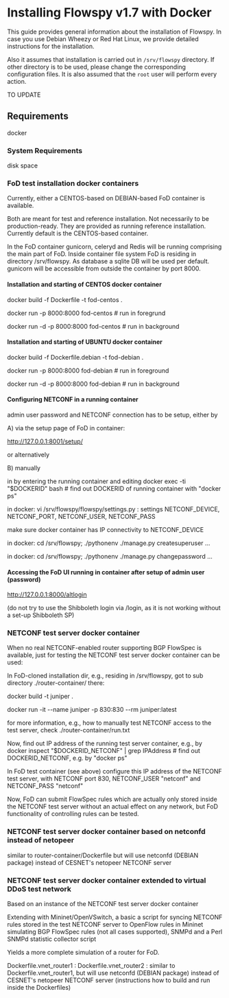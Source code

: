 # Installing Flowspy v1.7 with Docker

This guide provides general information about the installation of Flowspy. In case you use Debian Wheezy or Red Hat Linux, we provide detailed instructions for the installation.

Also it assumes that installation is carried out in `/srv/flowspy`
directory. If other directory is to be used, please change the
corresponding configuration files. It is also assumed that the `root` user
will perform every action.

TO UPDATE

## Requirements

docker

### System Requirements

disk space

### FoD test installation docker containers

Currently, either a CENTOS-based on DEBIAN-based FoD container is available.

Both are meant for test and reference installation.
Not necessarily to be production-ready.
They are provided as running reference installation.
Currently default is the CENTOS-based container.

In the FoD container gunicorn, celeryd and Redis will be running comprising the main part of FoD.
Inside container file system FoD is residing in directory /srv/flowspy.
As database a sqlite DB will be used per default.
gunicorn will be accessible from outside the container by port 8000.


#### Installation and starting of CENTOS docker container

docker build -f Dockerfile -t fod-centos .

docker run -p 8000:8000 fod-centos # run in foregrund

docker run -d -p 8000:8000 fod-centos # run in background

#### Installation and starting of UBUNTU docker container

docker build -f Dockerfile.debian -t fod-debian .

docker run -p 8000:8000 fod-debian # run in foreground

docker run -d -p 8000:8000 fod-debian # run in background

#### Configuring NETCONF in a running container 

admin user password and NETCONF connection has to be setup, 
either by

A) via the setup page of FoD in container: 

http://127.0.0.1:8001/setup/

or alternatively

B) manually

in by entering the running container and editing
docker exec -ti "$DOCKERID" bash # find out DOCKERID of running container with "docker ps"

in docker: vi /srv/flowspy/flowspy/settings.py : settings NETCONF_DEVICE, NETCONF_PORT, NETCONF_USER, NETCONF_PASS

make sure docker container has IP connectivity to NETCONF_DEVICE

in docker: cd /srv/flowspy; ./pythonenv ./manage.py createsuperuser ...

in docker: cd /srv/flowspy; ./pythonenv ./manage.py changepassword ...

#### Accessing the FoD UI running in container after setup of admin user (password)

http://127.0.0.1:8000/altlogin

(do not try to use the Shibboleth login via /login, as it is not working without a set-up Shibboleth SP)

### NETCONF test server docker container

When no real NETCONF-enabled router supporting BGP FlowSpec is available, just for 
testing the NETCONF test server docker container can be used:

In FoD-cloned installation dir, e.g., residing in /srv/flowspy,
got to sub directory ./router-container/
there:

docker build -t juniper .

docker run -it --name juniper -p 830:830 --rm juniper:latest

for more information, e.g., how to manually test NETCONF access to the test server, check ./router-container/run.txt

Now, find out IP address of the running test server container, e.g., by
docker inspect "$DOCKERID_NETCONF" | grep IPAddress # find out DOCKERID_NETCONF, e.g. by "docker ps"

In FoD test container (see above) configure this IP address of the NETCONF test server,
with NETCONF port 830, NETCONF_USER "netconf" and NETCONF_PASS "netconf"

Now, FoD can submit FlowSpec rules which are actually only stored inside the NETCONF test server
without an actual effect on any network, but FoD functionality of controlling rules can be tested. 

### NETCONF test server docker container based on netconfd instead of netopeer

similar to router-container/Dockerfile but will use netconfd (DEBIAN package) instead of CESNET's netopeer NETCONF server

### NETCONF test server docker container extended to virtual DDoS test network

Based on an instance of the NETCONF test server docker container

Extending with Mininet/OpenVSwitch, 
a basic a script for syncing NETCONF rules stored in the test NETCONF server
to OpenFlow rules in Mininet simulating BGP FlowSpec rules (not all cases supported),
SNMPd and a Perl SNMPd statistic collector script

Yields a more complete simulation of a router for FoD.

Dockerfile.vnet_router1 : 
Dockerfile.vnet_router2 : similar to Dockerfile.vnet_router1, but will use netconfd (DEBIAN package) instead of CESNET's netopeer NETCONF server
(instructions how to build and run inside the Dockerfiles)




